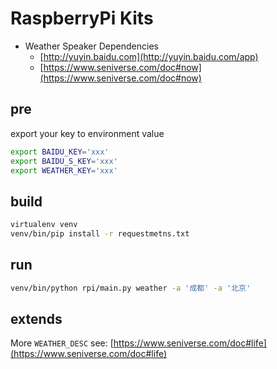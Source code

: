 # RaspberryPi Kits

* Weather Speaker Dependencies
    * [http://yuyin.baidu.com](http://yuyin.baidu.com/app)
    * [https://www.seniverse.com/doc#now](https://www.seniverse.com/doc#now)

## pre

export your key to environment value

```bash
export BAIDU_KEY='xxx'
export BAIDU_S_KEY='xxx'
export WEATHER_KEY='xxx'
```


## build

```bash
virtualenv venv
venv/bin/pip install -r requestmetns.txt
```

## run
```bash
venv/bin/python rpi/main.py weather -a '成都' -a '北京'
```

## extends

More `WEATHER_DESC` see: [https://www.seniverse.com/doc#life](https://www.seniverse.com/doc#life)